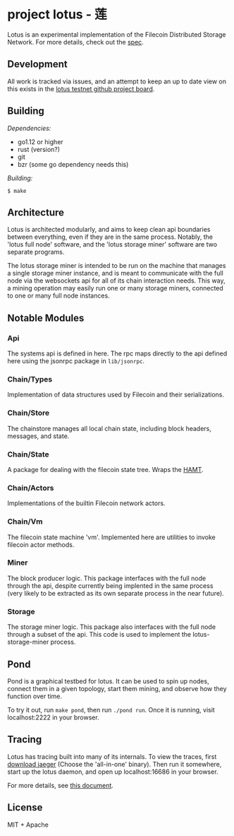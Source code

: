 # project lotus - 莲

Lotus is an experimental implementation of the Filecoin Distributed Storage
Network. For more details, check out the
[spec](https://github.com/filecoin-project/spec).

## Development

All work is tracked via issues, and an attempt to keep an up to date view on
this exists in the [lotus testnet github project
board](https://github.com/filecoin-project/go-lotus/projects/1).


## Building

*Dependencies:*
- go1.12 or higher
- rust (version?)
- git
- bzr (some go dependency needs this)

*Building:*
```
$ make
```

## Architecture
Lotus is architected modularly, and aims to keep clean api boundaries between
everything, even if they are in the same process. Notably, the 'lotus full node'
software, and the 'lotus storage miner' software are two separate programs.

The lotus storage miner is intended to be run on the machine that manages a
single storage miner instance, and is meant to communicate with the full node
via the websockets api for all of its chain interaction needs. This way, a
mining operation may easily run one or many storage miners, connected to one or
many full node instances.

## Notable Modules

### Api
The systems api is defined in here. The rpc maps directly to the api defined
here using the jsonrpc package in `lib/jsonrpc`.

### Chain/Types
Implementation of data structures used by Filecoin and their serializations.

### Chain/Store
The chainstore manages all local chain state, including block headers,
messages, and state.

### Chain/State
A package for dealing with the filecoin state tree. Wraps the
[HAMT](https://github.com/ipfs/go-hamt-ipld).

### Chain/Actors
Implementations of the builtin Filecoin network actors.

### Chain/Vm
The filecoin state machine 'vm'. Implemented here are utilities to invoke
filecoin actor methods.


### Miner
The block producer logic. This package interfaces with the full node through
the api, despite currently being implented in the same process (very likely to
be extracted as its own separate process in the near future).

### Storage
The storage miner logic. This package also interfaces with the full node
through a subset of the api. This code is used to implement the
lotus-storage-miner process.

## Pond
Pond is a graphical testbed for lotus. It can be used to spin up nodes, connect
them in a given topology, start them mining, and observe how they function over
time.

To try it out, run `make pond`, then run `./pond run`.
Once it is running, visit localhost:2222 in your browser.

## Tracing
Lotus has tracing built into many of its internals. To view the traces, first
[download jaeger](https://www.jaegertracing.io/download/) (Choose the
'all-in-one' binary). Then run it somewhere, start up the lotus daemon, and
open up localhost:16686 in your browser.

For more details, see [this document](./docs/tracing.md).

## License
MIT + Apache
